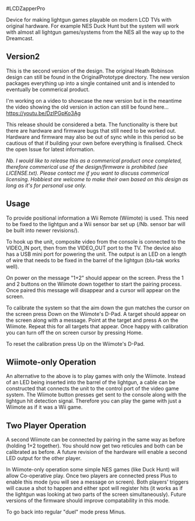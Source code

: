 #LCDZapperPro

Device for making lightgun games playable on modern LCD TVs with original hardware. For example NES Duck Hunt but the system will work with almost all lightgun games/systems from the NES all the way up to the Dreamcast.

Version2
--------

This is the second version of the design. The original Heath Robinson design can still be found in the OriginalPrototype directory. The new version packages everything up into a single contained unit and is intended to eventually be commerical product.

I'm working on a video to showcase the new version but in the meantime the video showing the old version in action can still be found here...
https://youtu.be/DzIPGpKo3Ag

This release should be considered a beta. The functionality is there but there are hardware and firmware bugs that still need to be worked out. Hardware and firmware may also be out of sync while in this period so be cautious of that if building your own before everything is finalised. Check the open Issue for latest information.

*Nb. I would like to release this as a commerical product once completed, therefore commerical use of the design/firmware is prohibited (see LICENSE.txt). Please contact me if you want to discuss commerical licensing. Hobbiest are welcome to make their own based on this design as long as it's for personal use only.*

Usage
-----

To provide positional information a Wii Remote (Wiimote) is used. This need to be fixed to the lightgun and a Wii sensor bar set up (/Nb. sensor bar will be built into newer revisions/).

To hook up the unit, composite video from the console is connected to the VIDEO_IN port, then from the VIDEO_OUT port to the TV. The device also has a USB mini port for powering the unit. The output is an LED on a length of wire that needs to be fixed in the barrel of the lightgun (blu-tak works well).

On power on the message "1+2" should appear on the screen. Press the 1 and 2 buttons on the Wiimote down together to start the pairing process. Once paired this message will disappear and a cursor will appear on the screen.

To calibrate the system so that the aim down the gun matches the cursor on the screen press Down on the Wiimote's D-Pad. A target should appear on the screen along with a message. Point at the target and press A on the Wiimote. Repeat this for all targets that appear. Once happy with calibration you can turn off the on screen cursor by pressing Home.

To reset the calibration press Up on the Wiimote's D-Pad.

Wiimote-only Operation
----------------------

An alternative to the above is to play games with only the Wiimote. Instead of an LED being inserted into the barrel of the lightgun, a cable can be constructed that connects the unit to the control port of the video game system. The Wiimote button presses get sent to the console along with the lightgun hit detection signal. Therefore you can play the game with just a Wiimote as if it was a Wii game.

Two Player Operation
--------------------

A second Wiimote can be connected by pairing in the same way as before (holding 1+2 together). You should now get two reticules and both can be calibrated as before. A future revision of the hardware will enable a second LED output for the other player.

In Wiimote-only operation some simple NES games (like Duck Hunt) will allow Co-operative play. Once two players are connected press Plus to enable this mode (you will see a message on screen). Both players' triggers will cause a shot to happen and either spot will register hits (it works as if the lightgun was looking at two parts of the screen simultaneously). Future versions of the firmware should improve compatability in this mode.

To go back into regular "duel" mode press Minus.

